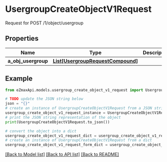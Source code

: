 # UsergroupCreateObjectV1Request

Request for POST /1/object/usergroup

## Properties

Name | Type | Description | Notes
------------ | ------------- | ------------- | -------------
**a_obj_usergroup** | [**List[UsergroupRequestCompound]**](UsergroupRequestCompound.md) |  | 

## Example

```python
from eZmaxApi.models.usergroup_create_object_v1_request import UsergroupCreateObjectV1Request

# TODO update the JSON string below
json = "{}"
# create an instance of UsergroupCreateObjectV1Request from a JSON string
usergroup_create_object_v1_request_instance = UsergroupCreateObjectV1Request.from_json(json)
# print the JSON string representation of the object
print(UsergroupCreateObjectV1Request.to_json())

# convert the object into a dict
usergroup_create_object_v1_request_dict = usergroup_create_object_v1_request_instance.to_dict()
# create an instance of UsergroupCreateObjectV1Request from a dict
usergroup_create_object_v1_request_form_dict = usergroup_create_object_v1_request.from_dict(usergroup_create_object_v1_request_dict)
```
[[Back to Model list]](../README.md#documentation-for-models) [[Back to API list]](../README.md#documentation-for-api-endpoints) [[Back to README]](../README.md)


